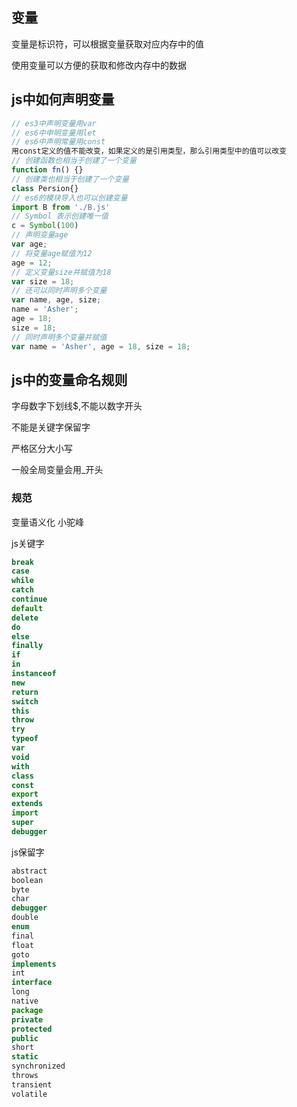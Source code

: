 

## 变量

变量是标识符，可以根据变量获取对应内存中的值

使用变量可以方便的获取和修改内存中的数据

## js中如何声明变量

```javascript
// es3中声明变量用var
// es6中申明变量用let
// es6中声明常量用const
用const定义的值不能改变，如果定义的是引用类型，那么引用类型中的值可以改变
// 创建函数也相当于创建了一个变量
function fn() {}
// 创建类也相当于创建了一个变量
class Persion{}
// es6的模块导入也可以创建变量
import B from './B.js'
// Symbol 表示创建唯一值
c = Symbol(100)
// 声明变量age
var age;
// 将变量age赋值为12
age = 12;
// 定义变量size并赋值为18
var size = 18;
// 还可以同时声明多个变量
var name, age, size;
name = 'Asher';
age = 18;
size = 18;
// 同时声明多个变量并赋值
var name = 'Asher', age = 18, size = 18;
```

## js中的变量命名规则

字母数字下划线$,不能以数字开头

不能是关键字保留字

严格区分大小写

一般全局变量会用_开头

### 规范

变量语义化 小驼峰

js关键字

```js
break
case
while
catch
continue
default
delete
do
else
finally
if
in 
instanceof
new
return
switch
this
throw
try
typeof
var
void
with
class
const
export
extends
import
super
debugger
```

js保留字

```js
abstract
boolean
byte
char
debugger
double
enum
final
float
goto
implements
int
interface
long
native
package
private
protected
public
short
static
synchronized
throws
transient
volatile
```

